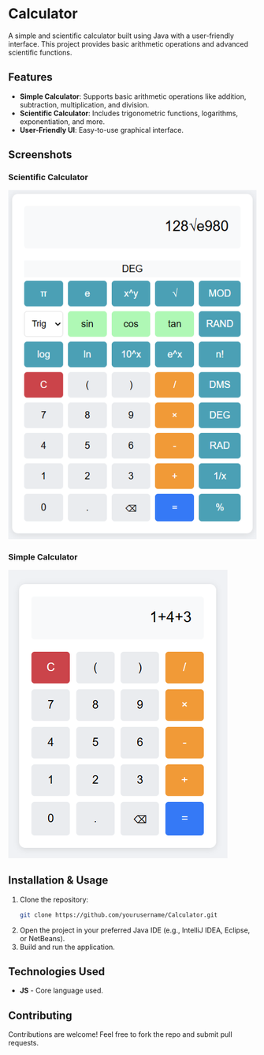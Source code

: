 # Calculator

A simple and scientific calculator built using Java with a user-friendly interface. This project provides basic arithmetic operations and advanced scientific functions.

## Features

- **Simple Calculator**: Supports basic arithmetic operations like addition, subtraction, multiplication, and division.
- **Scientific Calculator**: Includes trigonometric functions, logarithms, exponentiation, and more.
- **User-Friendly UI**: Easy-to-use graphical interface.

## Screenshots

### Scientific Calculator
![Scientific Calculator](Calculator/assets/SciCalSS.png)

### Simple Calculator
![Simple Calculator](Calculator/assets/simplecalSS.png)

## Installation & Usage

1. Clone the repository:
   ```sh
   git clone https://github.com/yourusername/Calculator.git
   ```
2. Open the project in your preferred Java IDE (e.g., IntelliJ IDEA, Eclipse, or NetBeans).
3. Build and run the application.

## Technologies Used

- **JS** - Core language used.

## Contributing

Contributions are welcome! Feel free to fork the repo and submit pull requests.
